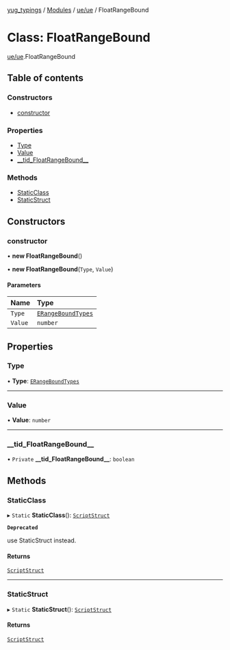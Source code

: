 [yug_typings](../README.md) / [Modules](../modules.md) / [ue/ue](../modules/ue_ue.md) / FloatRangeBound

# Class: FloatRangeBound

[ue/ue](../modules/ue_ue.md).FloatRangeBound

## Table of contents

### Constructors

- [constructor](ue_ue.FloatRangeBound.md#constructor)

### Properties

- [Type](ue_ue.FloatRangeBound.md#type)
- [Value](ue_ue.FloatRangeBound.md#value)
- [\_\_tid\_FloatRangeBound\_\_](ue_ue.FloatRangeBound.md#__tid_floatrangebound__)

### Methods

- [StaticClass](ue_ue.FloatRangeBound.md#staticclass)
- [StaticStruct](ue_ue.FloatRangeBound.md#staticstruct)

## Constructors

### constructor

• **new FloatRangeBound**()

• **new FloatRangeBound**(`Type`, `Value`)

#### Parameters

| Name | Type |
| :------ | :------ |
| `Type` | [`ERangeBoundTypes`](../enums/ue_ue.ERangeBoundTypes.md) |
| `Value` | `number` |

## Properties

### Type

• **Type**: [`ERangeBoundTypes`](../enums/ue_ue.ERangeBoundTypes.md)

___

### Value

• **Value**: `number`

___

### \_\_tid\_FloatRangeBound\_\_

• `Private` **\_\_tid\_FloatRangeBound\_\_**: `boolean`

## Methods

### StaticClass

▸ `Static` **StaticClass**(): [`ScriptStruct`](ue_ue.ScriptStruct.md)

**`Deprecated`**

use StaticStruct instead.

#### Returns

[`ScriptStruct`](ue_ue.ScriptStruct.md)

___

### StaticStruct

▸ `Static` **StaticStruct**(): [`ScriptStruct`](ue_ue.ScriptStruct.md)

#### Returns

[`ScriptStruct`](ue_ue.ScriptStruct.md)
